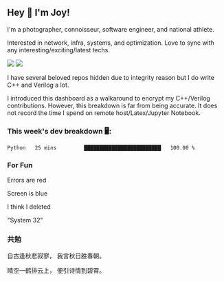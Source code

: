 ## Hey 👋 I'm Joy! 
I'm a photographer, connoisseur, software engineer, and national athlete. 

Interested in network, infra, systems, and optimization. Love to sync with any interesting/exciting/latest techs. 

<img src ="https://github-readme-stats.vercel.app/api?username=joyhuan&show_icons=true&count_private=true&theme=dracula" />

<img src="https://github-readme-stats.vercel.app/api/top-langs/?username=joyhuan&theme=dracula" />

I have several beloved repos hidden due to integrity reason but I do write C++ and Verilog a lot. 

I introduced this dashboard as a walkaround to encrypt my C++/Verilog contributions. However, this breakdown is far from being accurate. It does not record the time I spend on remote host/Latex/Jupyter Notebook. 

### This week's dev breakdown 🖥:
<!--START_SECTION:waka-->
```text
Python   25 mins         █████████████████████████   100.00 % 
```
<!--END_SECTION:waka-->

### For Fun
Errors are red 

Screen is blue 

I think I deleted

"System 32"

### 共勉 
自古逢秋悲寂寥， 我言秋日胜春朝。

晴空一鹤排云上， 便引诗情到碧霄。
